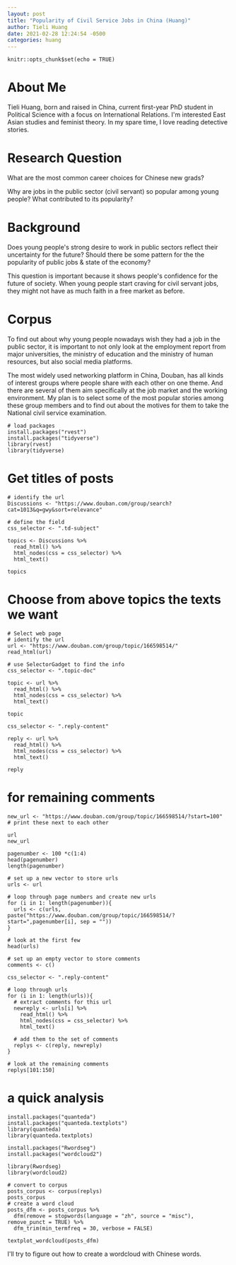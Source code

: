 ```yaml
---
layout: post
title: "Popularity of Civil Service Jobs in China (Huang)"
author: Tieli Huang
date: 2021-02-28 12:24:54 -0500
categories: huang
---
```



```{r setup, include=FALSE}
knitr::opts_chunk$set(echo = TRUE)
```
# About Me

Tieli Huang, born and raised in China, current first-year PhD student in Political Science with a focus on International Relations. I'm interested East Asian studies and feminist theory. In my spare time, I love reading detective stories.


# Research Question

What are the most common career choices for Chinese new grads?

Why are jobs in the public sector (civil servant) so popular among young people? What contributed to its popularity?


# Background

Does young people's strong desire to work in public sectors reflect their uncertainty for the future? Should there be some pattern for the the popularity of public jobs & state of the economy?

This question is important because it shows people's confidence for the future of society. When young people start craving for civil servant jobs, they might not have as much faith in a free market as before.

# Corpus

To find out about why young people nowadays wish they had a job in the public sector, it is important to not only look at the employment report from major universities, the ministry of education and the ministry of human resources, but also social media platforms.

The most widely used networking platform in China, Douban, has all kinds of interest groups where people share with each other on one theme. And there are several of them aim specifically at the job market and the working environment. My plan is to select some of the most popular stories among these group members and to find out about the motives for them to take the National civil service examination.


```{r}
# load packages
install.packages("rvest") 
install.packages("tidyverse")
library(rvest)
library(tidyverse)
```


# Get titles of posts
```{r}
# identify the url
Discussions <- "https://www.douban.com/group/search?cat=1013&q=gwy&sort=relevance"

# define the field
css_selector <- ".td-subject"

topics <- Discussions %>% 
  read_html() %>% 
  html_nodes(css = css_selector) %>% 
  html_text()

topics
```


# Choose from above topics the texts we want
```{r}
# Select web page
# identify the url
url <- "https://www.douban.com/group/topic/166598514/"
read_html(url)
```

```{r}
# use SelectorGadget to find the info
css_selector <- ".topic-doc"

topic <- url %>% 
  read_html() %>% 
  html_nodes(css = css_selector) %>% 
  html_text()

topic
```

```{r}
css_selector <- ".reply-content"

reply <- url %>% 
  read_html() %>% 
  html_nodes(css = css_selector) %>% 
  html_text()

reply
```

# for remaining comments
```{r}
new_url <- "https://www.douban.com/group/topic/166598514/?start=100"
# print these next to each other

url
new_url
```
```{r}
pagenumber <- 100 *c(1:4)
head(pagenumber)
length(pagenumber)

# set up a new vector to store urls
urls <- url

# loop through page numbers and create new urls
for (i in 1: length(pagenumber)){
  urls <- c(urls, paste("https://www.douban.com/group/topic/166598514/?start=",pagenumber[i], sep = ""))
}

# look at the first few
head(urls)
```

```{r}
# set up an empty vector to store comments
comments <- c()

css_selector <- ".reply-content"

# loop through urls
for (i in 1: length(urls)){
  # extract comments for this url
  newreply <- urls[i] %>% 
    read_html() %>% 
    html_nodes(css = css_selector) %>% 
    html_text()
  
  # add them to the set of comments
  replys <- c(reply, newreply)
}

# look at the remaining comments
replys[101:150]
```

# a quick analysis
```{r}
install.packages("quanteda")
install.packages("quanteda.textplots")
library(quanteda)
library(quanteda.textplots)
```


```{r}
install.packages("Rwordseg")
install.packages("wordcloud2")

library(Rwordseg)
library(wordcloud2)

```

```{r}
# convert to corpus
posts_corpus <- corpus(replys)
posts_corpus
# create a word cloud
posts_dfm <- posts_corpus %>% 
  dfm(remove = stopwords(language = "zh", source = "misc"), remove_punct = TRUE) %>% 
  dfm_trim(min_termfreq = 30, verbose = FALSE)

textplot_wordcloud(posts_dfm)

```

I'll try to figure out how to create a wordcloud with Chinese words.
